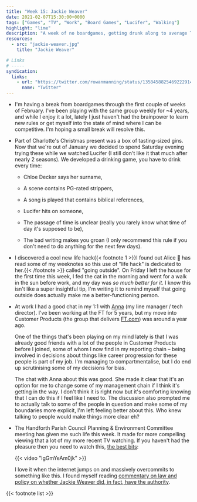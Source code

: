 ```yaml
---
title: "Week 15: Jackie Weaver"
date: 2021-02-07T15:30:00+0000
tags: ["Games", "TV", "Work", "Board Games", "Lucifer", "Walking"]
highlight: "lime"
description: "A week of no boardgames, getting drunk along to average TV, surprising life hacks, and the question on everybody's lips: did Jackie Weaver have the authority?"
resources:
  - src: "jackie-weaver.jpg"
    title: "Jackie Weaver"

# Links
# -----
syndication:
  links:
    - url: "https://twitter.com/rowanmanning/status/1358458825469222914"
      name: "Twitter"
---
```


  * I'm having a break from boardgames through the first couple of weeks of February. I've been playing with the same group weekly for ~4 years, and while I enjoy it a lot, lately I just haven't had the brainpower to learn new rules or get myself into the state of mind where I can be competitive. I'm hoping a small break will resolve this.

  * Part of Charlotte's Christmas present was a box of tasting-sized gins. Now that we're out of January we decided to spend Saturday evening trying these while we watched Lucifer (I still don't like it that much after nearly 2 seasons). We developed a drinking game, you have to drink every time:

    * Chloe Decker says her surname,

    * A scene contains PG-rated strippers,

    * A song is played that contains biblical references,

    * Lucifer hits on someone,

    * The passage of time is unclear (really you rarely know what time of day it's supposed to be),

    * The bad writing makes you groan (I only recommend this rule if you don't need to do anything for the next few days).

  * I discovered a cool new life hack{{< footnote 1 >}}I found out Alice :wave: has read some of my weeknotes so this use of "life hack" is dedicated to her.{{< /footnote >}} called "going outside". On Friday I left the house for the first time this week, I fed the cat in the morning and went for a walk in the sun before work, and my day was _so much better for it_. I know this isn't like a super insightful tip, I'm writing it to remind myself that going outside does actually make me a better-functioning person.

  * At work I had a good chat in my 1:1 with [Anna](https://www.annashipman.co.uk/) (my line manager / tech director). I've been working at the FT for 5 years, but my move into Customer Products (the group that delivers [FT.com](https://www.ft.com/)) was around a year ago.
  
    One of the things that's been playing on my mind lately is that I was already good friends with a lot of the people in Customer Products before I joined, some of whom I now find in my reporting chain – being involved in decisions about things like career progression for these people is part of my job. I'm managing to compartmentalise, but I do end up scrutinising some of my decisions for bias.

    The chat with Anna about this was good. She made it clear that it's an option for me to change some of my management chain if I think it's getting in the way. I don't think it is right now but it's comforting knowing that I can do this if I feel like I need to. The discussion also prompted me to actually talk to some of the people in question and make some of my boundaries more explicit, I'm left feeling better about this. Who knew talking to people would make things more clear eh?

  * The Handforth Parish Council Planning & Environment Committee meeting has given me such life this week. It made for more compelling viewing that a lot of my more recent TV watching. If you haven't had the pleasure then you need to watch this, [the best bits](https://youtu.be/lgGmYeAm0jk):

    {{< video "lgGmYeAm0jk" >}}

    I love it when the internet jumps on and massively overcommits to something like this. I found myself reading [commentary on law and policy on whether Jackie Weaver did, in fact, have the authority](https://davidallengreen.com/2021/02/did-jackie-weaver-have-the-authority-the-law-and-policy-of-that-handforth-parish-council-meeting/).

{{< footnote list >}}
